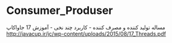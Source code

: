 # Consumer_Produser
مساله تولید کننده و مصرف کننده - کاربرد چند نخی - آموزش 17 جاواکاپ
http://javacup.ir/jc/wp-content/uploads/2015/08/17_Threads.pdf
